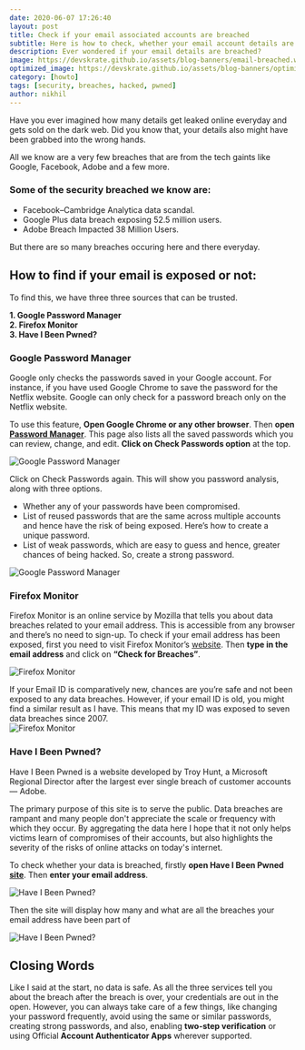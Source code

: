 ```yaml
---
date: 2020-06-07 17:26:40
layout: post
title: Check if your email associated accounts are breached
subtitle: Here is how to check, whether your email account details are breached or not
description: Ever wondered if your email details are breached?
image: https://devskrate.github.io/assets/blog-banners/email-breached.webp
optimized_image: https://devskrate.github.io/assets/blog-banners/optimized/email-breached.webp
category: [howto]
tags: [security, breaches, hacked, pwned]
author: nikhil
---
```


Have you ever imagined how many details get leaked online everyday and gets sold on the dark web. Did you know that, your details also might have been grabbed into the wrong hands.

All we know are a very few breaches that are from the tech gaints like Google, Facebook, Adobe and a few more.

### Some of the security breached we know are:

- Facebook–Cambridge Analytica data scandal.
- Google Plus data breach exposing 52.5 million users.
- Adobe Breach Impacted 38 Million Users.

But there are so many breaches occuring here and there everyday.

## How to find if your email is exposed or not:

To find this, we have three three sources that can be trusted.

**1. Google Password Manager**  
**2. Firefox Monitor**  
**3. Have I Been Pwned?**

### Google Password Manager

Google only checks the passwords saved in your Google account. For instance, if you have used Google Chrome to save the password for the Netflix website. Google can only check for a password breach only on the Netflix website.

To use this feature, **Open Google Chrome or any other browser**. Then **open <a href="https://passwords.google.com/" target="_blank">Password Manager</a>**. This page also lists all the saved passwords which you can review, change, and edit. **Click on Check Passwords option** at the top.

<img src="https://devskrate.github.io/assets/images/security/google-password-check-click.jpg" alt="Google Password Manager" title="Google Password Manager" />

Click on Check Passwords again. This will show you password analysis, along with three options.

- Whether any of your passwords have been compromised.
- List of reused passwords that are the same across multiple accounts and hence have the risk of being exposed. Here’s how to create a unique password.
- List of weak passwords, which are easy to guess and hence, greater chances of being hacked. So, create a strong password.

<img src="https://devskrate.github.io/assets/images/security/google-password-check.jpg" alt="Google Password Manager" title="Google Password Manager" />

### Firefox Monitor

Firefox Monitor is an online service by Mozilla that tells you about data breaches related to your email address. This is accessible from any browser and there’s no need to sign-up. To check if your email address has been exposed, first you need to visit Firefox Monitor’s <a href="https://monitor.firefox.com/" target="_blank">website</a>. Then **type in the email address** and click on **“Check for Breaches”**.

<img src="https://devskrate.github.io/assets/images/security/firefox-password-check-click.webp" alt="Firefox Monitor" title="Firefox Monitor" />

If your Email ID is comparatively new, chances are you’re safe and not been exposed to any data breaches. However, if your email ID is old, you might find a similar result as I have. This means that my ID was exposed to seven data breaches since 2007.  
<img src="https://devskrate.github.io/assets/images/security/firefox-password-check.webp" alt="Firefox Monitor" title="Firefox Monitor" />

### Have I Been Pwned?

Have I Been Pwned is a website developed by Troy Hunt, a Microsoft Regional Director after the largest ever single breach of customer accounts — Adobe.

The primary purpose of this site is to serve the public. Data breaches are rampant and many people don't appreciate the scale or frequency with which they occur. By aggregating the data here I hope that it not only helps victims learn of compromises of their accounts, but also highlights the severity of the risks of online attacks on today's internet.

To check whether your data is breached, firstly **open Have I Been Pwned <a href="https://haveibeenpwned.com/" target="_blank">site</a>**. Then **enter your email address**.

<img src="https://devskrate.github.io/assets/images/security/hibp-password-check-click.jpg" alt="Have I Been Pwned?" title="Have I Been Pwned?">

Then the site will display how many and what are all the breaches your email address have been part of

<img src="https://devskrate.github.io/assets/images/security/hibp-password-check.webp" alt="Have I Been Pwned?" title="Have I Been Pwned?">

## Closing Words

Like I said at the start, no data is safe. As all the three services tell you about the breach after the breach is over, your credentials are out in the open. However, you can always take care of a few things, like changing your password frequently, avoid using the same or similar passwords, creating strong passwords, and also, enabling **two-step verification** or using Official **Account Authenticator Apps** wherever supported.

